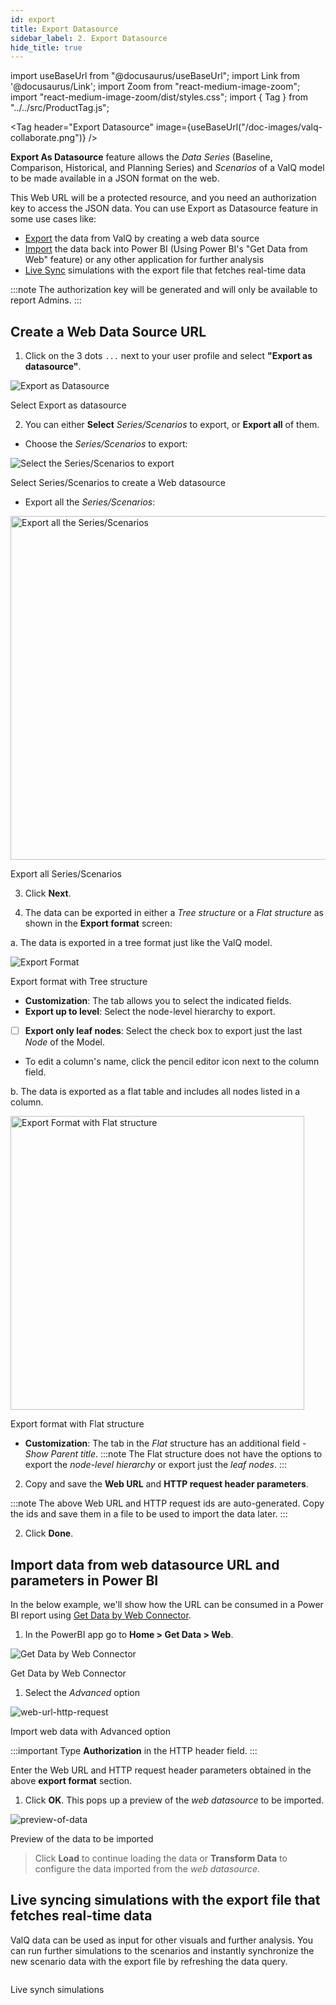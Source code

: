 ```yaml
---
id: export
title: Export Datasource
sidebar_label: 2. Export Datasource
hide_title: true
---
```


import useBaseUrl from "@docusaurus/useBaseUrl";
import Link from '@docusaurus/Link';
import Zoom from "react-medium-image-zoom";
import "react-medium-image-zoom/dist/styles.css";
import { Tag } from "../../src/ProductTag.js";

<Tag
header="Export Datasource"
image={useBaseUrl("/doc-images/valq-collaborate.png")}
/>

**Export As Datasource** feature allows the *Data Series* (Baseline, Comparison, Historical, and Planning Series) and *Scenarios* of a ValQ model to be made available in a JSON format on the web. 

This Web URL will be a protected resource, and you need an authorization key to access the JSON data. You can use Export as Datasource feature in some use cases like:
- [Export](#create-a-web-data-source-url) the data from ValQ by creating a web data source
- [Import](#import-data-from-web-datasource-url-and-parameters-in-power-bi) the data back into Power BI (Using Power BI's "Get Data from Web" feature) or any other application for further analysis
- [Live Sync](#live-syncing-simulations-with-the-export-file-that-fetches-real-time-data) simulations with the export file that fetches real-time data

:::note
The authorization key will be generated and will only be available to report Admins.
:::

## Create a Web Data Source URL

1. Click on the 3 dots `...` next to your user profile and select **"Export as datasource"**.

 <div class="center">
  <Zoom>
   <img alt="Export as Datasource" src={useBaseUrl('/doc-images/web-datasource/export-as-datasource.png')} />
  </Zoom>
  <p>Select Export as datasource</p>
 </div>

2. You can either **Select** *Series/Scenarios* to export, or **Export all** of them.

 - Choose the *Series/Scenarios* to export:
  
 <div class="center">
  <Zoom>
   <img alt="Select the Series/Scenarios to export" src={useBaseUrl('/doc-images/web-datasource/create-web-datasource.png')} />
  </Zoom>
  <p> Select Series/Scenarios to create a Web datasource</p>
 </div>

 - Export all the *Series/Scenarios*:

 <div style={{ textAlign: "center" }}>
  <Zoom>
   <img height="550" alt="Export all the Series/Scenarios" src={useBaseUrl('/doc-images/web-datasource/export-all.png')} />
  </Zoom>
  <div class="center"><p>Export all Series/Scenarios</p></div>
 </div>
 
3. Click **Next**.

4. The data can be exported in either a *Tree structure* or a *Flat structure* as shown in the **Export format** screen:

 a. The data is exported in a tree format just like the ValQ model.

 <div class="center">
  <Zoom>
   <img alt="Export Format" src={useBaseUrl('/doc-images/web-datasource/export-format.png')} />
  </Zoom>
  <p>Export format with Tree structure</p>
 </div>

   - **Customization**: The tab allows you to select the indicated fields.
   - **Export up to level**: Select the node-level hierarchy to export.
   - [ ] **Export only leaf nodes**: Select the check box to export just the last *Node* of the Model.
   - To edit a column's name, click the pencil editor icon next to the column field.

 b. The data is exported as a flat table and includes all nodes listed in a column.

 <div class="center">
  <Zoom>
   <img alt="Export Format with Flat structure" src={useBaseUrl('/doc-images/web-datasource/export-format-flat-structure.png')} height="470"/>
  </Zoom>
  <p>Export format with Flat structure</p>
 </div>

   - **Customization**: The tab in the *Flat* structure has an additional field - *Show Parent title*.
   :::note
   The Flat structure does not have the options to export the *node-level hierarchy* or export just the *leaf nodes*.
   :::

2. Copy and save the **Web URL** and **HTTP request header parameters**.

 :::note
 The above Web URL and HTTP request ids are auto-generated. Copy the ids and save them in a file to be used to import the data later.
 :::

2. Click **Done**.

## Import data from web datasource URL and parameters in Power BI

In the below example, we'll show how the URL can be consumed in a Power BI report using [Get Data by Web Connector](https://docs.microsoft.com/en-us/power-bi/connect-data/desktop-connect-to-web-by-example).

1. In the PowerBI app go to **Home > Get Data > Web**.

 <div class="center">
  <Zoom>
   <img alt="Get Data by Web Connector" src={useBaseUrl('/doc-images/web-datasource/get-data-web.png')} />
  </Zoom>
  <p>Get Data by Web Connector</p>
 </div>

1. Select the *Advanced* option

 <div class="center">
  <Zoom>
   <img alt="web-url-http-request" src={useBaseUrl('/doc-images/web-datasource/web-url-http-request.png')} />
  </Zoom>
  <p>Import web data with Advanced option</p>
 </div>

 :::important
 Type **Authorization** in the HTTP header field.
 :::
 
 Enter the Web URL and HTTP request header parameters obtained in the above **export format** section.  

1. Click **OK**.
 This pops up a preview of the *web datasource* to be imported.

 <div class="center">
  <Zoom>
   <img alt="preview-of-data" src={useBaseUrl('/doc-images/web-datasource/preview-of-data.png')} />
  </Zoom>
  <p>Preview of the data to be imported</p>
 </div>

 > Click **Load** to continue loading the data or **Transform Data** to configure the data imported from the *web datasource*.

<!--
 <div class="center">
  <Zoom>
   <img alt="Transform Data" src={useBaseUrl('/doc-images/web-datasource/transform-data.png')} />
  </Zoom>
 </div>

 *Screenshot: Transform Data*

  - Choose the data model *Columns* you want to export
  - Edit Web URL and permissions under the *Data Source Settings*

 <div class="center">
  <Zoom>
   <img alt="Datasource Settings" src={useBaseUrl('/doc-images/web-datasource/datasource-settings.png')} />
  </Zoom>
 </div>

 *Screenshot: Datasource Settings*

  - Apply and save the changes.
  - Select the *Fields* and <Link to={useBaseUrl('model/new')}>create a Model</Link>.

> Success: Your web source data has been loaded into the ValQ Custom visuals.

 <div class="center">
  <Zoom>
   <img alt="web-datasource-imported" src={useBaseUrl('/doc-images/web-datasource/web-datasource-imported.png')} />
  </Zoom>
 </div>

 *Screenshot: Web Datasource imported*
-->

## Live syncing simulations with the export file that fetches real-time data

ValQ data can be used as input for other visuals and further analysis. You can run further simulations to the scenarios and instantly synchronize the new scenario data with the export file by refreshing the data query.

<div class="center">
  <Zoom>
    <img
      alt=""
      src={useBaseUrl("/doc-images/live-synch.png")}
    />
  </Zoom>
  <p>Live synch simulations</p>
</div>
